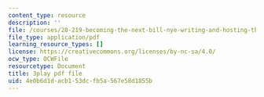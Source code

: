 ```yaml
---
content_type: resource
description: ''
file: /courses/20-219-becoming-the-next-bill-nye-writing-and-hosting-the-educational-show-january-iap-2015/4e0b6d1dacb153dcfb5a567e58d1855b_qkkI9Z9tKvo.pdf
file_type: application/pdf
learning_resource_types: []
license: https://creativecommons.org/licenses/by-nc-sa/4.0/
ocw_type: OCWFile
resourcetype: Document
title: 3play pdf file
uid: 4e0b6d1d-acb1-53dc-fb5a-567e58d1855b
---
```

